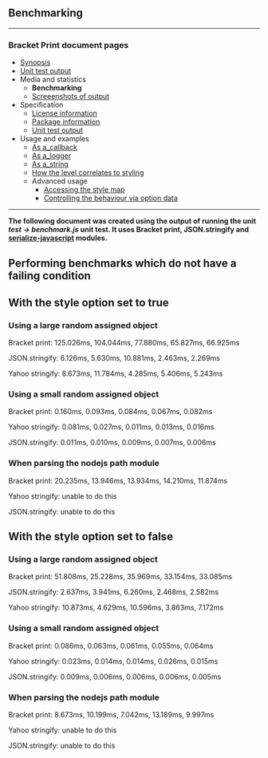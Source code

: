 ## Benchmarking

---
### Bracket Print document pages
* [Synopsis](https://github.com/restarian/bracket_print/blob/master/docsTemp/synopsis.md)
* [Unit test output](https://github.com/restarian/bracket_print/blob/master/docsTemp/unit_test_output.md)
* Media and statistics
  * **Benchmarking**
  * [Screeenshots of output](https://github.com/restarian/bracket_print/blob/master/docsTemp/media_and_statistics/screeenshots_of_output.md)
* Specification
  * [License information](https://github.com/restarian/bracket_print/blob/master/docsTemp/specification/license_information.md)
  * [Package information](https://github.com/restarian/bracket_print/blob/master/docsTemp/specification/package_information.md)
  * [Unit test output](https://github.com/restarian/bracket_print/blob/master/docsTemp/specification/unit_test_output.md)
* Usage and examples
  * [As a_callback](https://github.com/restarian/bracket_print/blob/master/docsTemp/usage_and_examples/as_a_callback.md)
  * [As a_logger](https://github.com/restarian/bracket_print/blob/master/docsTemp/usage_and_examples/as_a_logger.md)
  * [As a_string](https://github.com/restarian/bracket_print/blob/master/docsTemp/usage_and_examples/as_a_string.md)
  * [How the level correlates to styling](https://github.com/restarian/bracket_print/blob/master/docsTemp/usage_and_examples/how_the_level_correlates_to_styling.md)
  * Advanced usage
    * [Accessing the style map](https://github.com/restarian/bracket_print/blob/master/docsTemp/usage_and_examples/advanced_usage/accessing_the_style_map.md)
    * [Controlling the behaviour via option data](https://github.com/restarian/bracket_print/blob/master/docsTemp/usage_and_examples/advanced_usage/controlling_the_behaviour_via_option_data.md)

---

**The following document was created using the output of running the unit *test -> benchmark.js* unit test. It uses Bracket print, JSON.stringify and [serialize-javascript](https://www.npmjs.com/package/serialize-javascript) modules.**

## Performing benchmarks which do not have a failing condition

## With the style option set to true
### Using a large random assigned object

Bracket print: 125.026ms, 104.044ms, 77.880ms, 65.827ms, 66.925ms

JSON.stringify: 6.126ms, 5.630ms, 10.881ms, 2.463ms, 2.269ms

Yahoo stringify: 8.673ms, 11.784ms, 4.285ms, 5.406ms, 5.243ms

### Using a small random assigned object

Bracket print: 0.160ms, 0.093ms, 0.084ms, 0.067ms, 0.082ms

Yahoo stringify: 0.081ms, 0.027ms, 0.011ms, 0.013ms, 0.016ms

JSON.stringify: 0.011ms, 0.010ms, 0.009ms, 0.007ms, 0.006ms

### When parsing the nodejs path module

Bracket print: 20.235ms, 13.946ms, 13.934ms, 14.210ms, 11.874ms

Yahoo stringify: unable to do this

JSON.stringify: unable to do this

## With the style option set to false
### Using a large random assigned object

Bracket print: 51.808ms, 25.228ms, 35.969ms, 33.154ms, 33.085ms

JSON.stringify: 2.637ms, 3.941ms, 6.260ms, 2.468ms, 2.582ms

Yahoo stringify: 10.873ms, 4.629ms, 10.596ms, 3.863ms, 7.172ms

### Using a small random assigned object

Bracket print: 0.086ms, 0.063ms, 0.061ms, 0.055ms, 0.064ms

Yahoo stringify: 0.023ms, 0.014ms, 0.014ms, 0.026ms, 0.015ms

JSON.stringify: 0.009ms, 0.006ms, 0.006ms, 0.006ms, 0.005ms

### When parsing the nodejs path module

Bracket print: 8.673ms, 10.199ms, 7.042ms, 13.189ms, 9.997ms

Yahoo stringify: unable to do this

JSON.stringify: unable to do this

